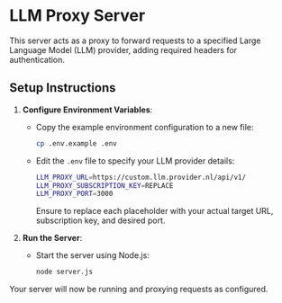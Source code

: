 # LLM Proxy Server

This server acts as a proxy to forward requests to a specified Large Language Model (LLM) provider, adding required headers for authentication.

## Setup Instructions

1. **Configure Environment Variables**:

   - Copy the example environment configuration to a new file:
     ```bash
     cp .env.example .env
     ```

   - Edit the `.env` file to specify your LLM provider details:
     ```bash
     LLM_PROXY_URL=https://custom.llm.provider.nl/api/v1/
     LLM_PROXY_SUBSCRIPTION_KEY=REPLACE
     LLM_PROXY_PORT=3000
     ```
     Ensure to replace each placeholder with your actual target URL, subscription key, and desired port.

2. **Run the Server**:

   - Start the server using Node.js:
     ```bash
     node server.js
     ```

Your server will now be running and proxying requests as configured.
